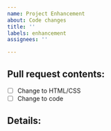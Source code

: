 ```yaml
---
name: Project Enhancement
about: Code changes
title: ''
labels: enhancement
assignees: ''

---
```


## Pull request contents:
- [ ] Change to HTML/CSS
- [ ] Change to code

## Details:

